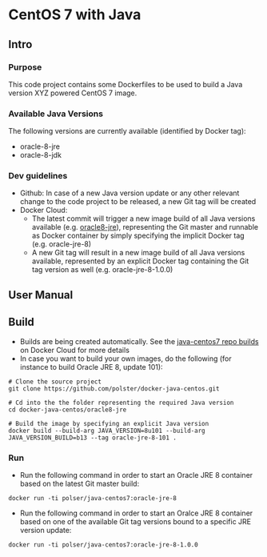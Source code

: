 CentOS 7 with Java
==================

## Intro

### Purpose

This code project contains some Dockerfiles to be used to build a Java version XYZ powered CentOS 7 image.

### Available Java Versions

The following versions are currently available (identified by Docker tag):

* oracle-8-jre
* oracle-8-jdk

### Dev guidelines

* Github: In case of a new Java version update or any other relevant change to the code project to be released, a new Git tag will be created
* Docker Cloud:
  * The latest commit will trigger a new image build of all Java versions available (e.g. [oracle8-jre](oracle8-jre)), representing the Git master and runnable as Docker container by simply specifying the implicit Docker tag (e.g. oracle-jre-8)
  * A new Git tag will result in a new image build of all Java versions available, represented by an explicit Docker tag containing the Git tag version as well (e.g. oracle-jre-8-1.0.0)

## User Manual

## Build

* Builds are being created automatically. See the [java-centos7 repo builds](https://cloud.docker.com/app/polster/repository/docker/polster/java-centos7/builds) on Docker Cloud for more details
* In case you want to build your own images, do the following (for instance to build Oracle JRE 8, update 101):
```
# Clone the source project
git clone https://github.com/polster/docker-java-centos.git

# Cd into the the folder representing the required Java version
cd docker-java-centos/oracle8-jre

# Build the image by specifying an explicit Java version
docker build --build-arg JAVA_VERSION=8u101 --build-arg JAVA_VERSION_BUILD=b13 --tag oracle-jre-8-101 .

```

### Run

* Run the following command in order to start an Oracle JRE 8 container based on the latest Git master build:
```
docker run -ti polser/java-centos7:oracle-jre-8
```
* Run the following command in order to start an Oralce JRE 8 container based on one of the available Git tag versions bound to a specific JRE version update:
```
docker run -ti polser/java-centos7:oracle-jre-8-1.0.0
```
